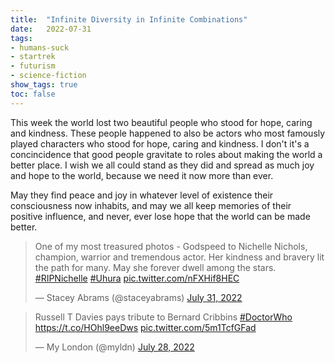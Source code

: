 ```yaml
---
title:	"Infinite Diversity in Infinite Combinations"
date:	2022-07-31
tags: 
- humans-suck
- startrek
- futurism
- science-fiction
show_tags: true
toc: false
---
```


This week the world lost two beautiful people who stood for hope, caring and kindness. These people happened to also be actors who most famously played characters who stood for hope, caring and kindness. I don't it's  a concincidence that good people gravitate to roles about making the world a better place. I wish we all could stand as they did and spread as much joy and hope to the world, because we need it now more than ever.

May they find peace and joy in whatever level of existence their consciousness now inhabits, and may we all keep memories of their positive influence, and never, ever lose hope that the world can be made better.

<blockquote class="twitter-tweet"><p lang="en" dir="ltr">One of my most treasured photos - Godspeed to Nichelle Nichols, champion, warrior and tremendous actor. Her kindness and bravery lit the path for many. May she forever dwell among the stars. <a href="https://twitter.com/hashtag/RIPNichelle?src=hash&amp;ref_src=twsrc%5Etfw">#RIPNichelle</a> <a href="https://twitter.com/hashtag/Uhura?src=hash&amp;ref_src=twsrc%5Etfw">#Uhura</a> <a href="https://t.co/nFXHif8HEC">pic.twitter.com/nFXHif8HEC</a></p>&mdash; Stacey Abrams (@staceyabrams) <a href="https://twitter.com/staceyabrams/status/1553827845201444865?ref_src=twsrc%5Etfw">July 31, 2022</a></blockquote> <script async src="https://platform.twitter.com/widgets.js" charset="utf-8"></script>



<blockquote class="twitter-tweet"><p lang="en" dir="ltr">Russell T Davies pays tribute to Bernard Cribbins <a href="https://twitter.com/hashtag/DoctorWho?src=hash&amp;ref_src=twsrc%5Etfw">#DoctorWho</a> <a href="https://t.co/HOhl9eeDws">https://t.co/HOhl9eeDws</a> <a href="https://t.co/5m1TcfGFad">pic.twitter.com/5m1TcfGFad</a></p>&mdash; My London (@myldn) <a href="https://twitter.com/myldn/status/1552599032530456577?ref_src=twsrc%5Etfw">July 28, 2022</a></blockquote> <script async src="https://platform.twitter.com/widgets.js" charset="utf-8"></script>